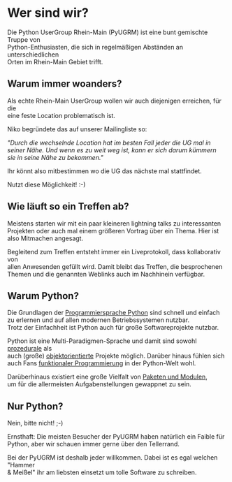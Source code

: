 <!-- 
.. title: Über die Python UserGroup Rhein-Main (PyUGRM)
.. hidetitle: True
.. slug: uber-die-python-usergroup-rhein-main-pyugrm
.. date: 2014/04/27 00:15:42
.. tags: 
.. link: 
.. description: Auf dieser Seite findet ihr ein kurzes Portrait der Python UserGroup Rhein-Main.
.. type: text
-->

# Wer sind wir?

Die Python UserGroup Rhein-Main (PyUGRM) ist eine bunt gemischte Truppe von  
Python-Enthusiasten, die sich in regelmäßigen Abständen an unterschiedlichen  
Orten im Rhein-Main Gebiet trifft.

## Warum immer woanders?

Als echte Rhein-Main UserGroup wollen wir auch diejenigen erreichen, für die  
eine feste Location problematisch ist.

Niko begründete das auf unserer Mailingliste so:

*"Durch die wechselnde Location hat im besten Fall jeder die UG mal in  
seiner Nähe. Und wenn es zu weit weg ist, kann er sich darum kümmern  
sie in seine Nähe zu bekommen."* 

Ihr könnt also mitbestimmen wo die UG das nächste mal stattfindet. 

Nutzt diese Möglichkeit! :-)

## Wie läuft so ein Treffen ab?

Meistens starten wir mit ein paar kleineren lightning talks zu interessanten  
Projekten oder auch mal einem größeren Vortrag über ein Thema. Hier ist  
also Mitmachen angesagt.

Begleitend zum Treffen entsteht immer ein Liveprotokoll, dass kollaborativ von  
allen Anwesenden gefüllt wird. Damit bleibt das Treffen, die besprochenen  
Themen und die genannten Weblinks auch im Nachhinein verfügbar.  

## Warum Python?

Die Grundlagen der [Programmiersprache Python][python.org] sind schnell und einfach  
zu erlernen und auf allen modernen Betriebssystemen nutzbar.  
Trotz der Einfachheit ist Python auch für große Softwareprojekte nutzbar. 

Python ist eine Multi-Paradigmen-Sprache und damit sind sowohl [prozedurale][prozprog] als  
auch (große) [objektorientierte][objprog] Projekte möglich. Darüber hinaus fühlen sich  
auch Fans [funktionaler Programmierung][funcprog] in der Python-Welt wohl.  

Darüberhinaus existiert eine große Vielfalt von [Paketen und Modulen][pypi],  
um für die allermeisten Aufgabenstellungen gewappnet zu sein.

## Nur Python?

Nein, bitte nicht! ;-)

Ernsthaft: Die meisten Besucher der PyUGRM haben natürlich ein Faible für  
Python, aber wir schauen immer gerne über den Tellerrand. 

Bei der PyUGRM ist deshalb jeder willkommen. Dabei ist es egal welchen "Hammer  
& Meißel" ihr am liebsten einsetzt um tolle Software zu schreiben.



[python.org]: https://www.python.org/
[pypi]: https://pypi.python.org/pypi
[prozprog]: http://de.wikipedia.org/wiki/Prozedurale_Programmierung
[objprog]: http://de.wikipedia.org/wiki/Objektorientierung
[funcprog]: http://de.wikipedia.org/wiki/Funktionale_Programmierung
